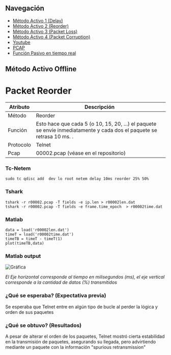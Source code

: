 ## Navegación

- [Método Activo 1 (Delay)](https://github.com/hugojerez/telnet-client-server/blob/master/tarea4/delay.md)
- [Método Activo 2 (Reorder)](https://github.com/hugojerez/telnet-client-server/blob/master/tarea4/reorder.md)
- [Método Activo 3 (Packet Loss)](https://github.com/hugojerez/telnet-client-server/blob/master/tarea4/packetloss.md)
- [Método Activo 4 (Packet Corruption)](https://github.com/hugojerez/telnet-client-server/blob/master/tarea4/corruption.md)
- [Youtube](https://github.com/hugojerez/telnet-client-server/blob/master/tarea4/youtube.md)
- [PCAP](https://github.com/hugojerez/telnet-client-server/blob/master/tarea4/pcap/)
- [Función Pasivo en tiempo real](https://github.com/hugojerez/telnet-client-server/blob/master/tarea4/pcap/function.md)


## Método Activo Offline
# Packet Reorder

|Atributo|Descripción|
|--|--|
|Método|Reorder|
|Función|Esto hace que cada 5 (o 10, 15, 20, ...) el paquete se envíe inmediatamente y cada dos el paquete se retrasa 10 ms. .|
|Protocolo|Telnet|
|Pcap|00002.pcap (véase en el repositorio)|


### Tc-Netem

    sudo tc qdisc add  dev lo root netem delay 10ms reorder 25% 50%

### Tshark 

    tshark -r r00002.pcap -T fields -e ip.len > r00002len.dat
    tshark -r r00002.pcap -T fields -e frame.time_epoch  > r00002time.dat

### Matlab


    data = load('r00002len.dat') 
    timeT = load('r00002time.dat')
    timeTB = timeT - timeT(1)
    plot(timeTB,data)

### Matlab output

![Gráfica](https://i.imgur.com/LYYPRaA.jpg)


_El Eje horizontal corresponde al tiempo en milisegundos (ms), el eje vertical corresponde a la cantidad de datos (%) transmitidos_

### ¿Qué se esperaba? (Expectativa previa)

Se esperaba que Telnet entre en algún tipo de bucle al perder la lógica y orden de sus paquetes

### ¿Qué se obtuvo?  (Resultados)

A pesar de alterar el orden de los paquetes, Telnet mostró cierta estabilidad en la transmisión de paquetes, asegurando su llegada, pero advirtiendo mediante un paquete con la información "spurious retransmission"